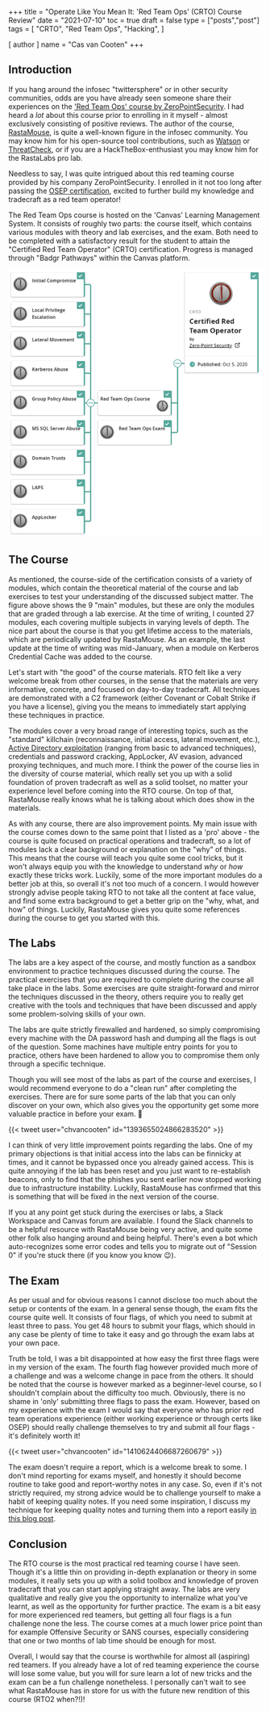   +++
title = "Operate Like You Mean It: 'Red Team Ops' (CRTO) Course Review"
date = "2021-07-10"
toc = true
draft = false
type = ["posts","post"]
tags = [
    "CRTO",
    "Red Team Ops",
    "Hacking",
]

[ author ]
  name = "Cas van Cooten"
+++

## Introduction

If you hang around the infosec "twittersphere" or in other security communities, odds are you have already seen someone share their experiences on the ['Red Team Ops' course by ZeroPointSecurity](https://www.zeropointsecurity.co.uk/red-team-ops). I had heard a *lot* about this course prior to enrolling in it myself - almost exclusively consisting of positive reviews. The author of the course, [RastaMouse](https://twitter.com/_RastaMouse), is quite a well-known figure in the infosec community. You may know him for his open-source tool contributions, such as [Watson](https://github.com/rasta-mouse/Watson) or [ThreatCheck](https://github.com/rasta-mouse/ThreatCheck), or if you are a HackTheBox-enthusiast you may know him for the RastaLabs pro lab. 

Needless to say, I was quite intrigued about this red teaming course provided by his company ZeroPointSecurity. I enrolled in it not too long after passing the [OSEP certification](https://casvancooten.com/posts/2021/03/getting-the-osep-certification-evasion-techniques-and-breaching-defenses-pen-300-course-review/), excited to further build my knowledge and tradecraft as a red team operator!

The Red Team Ops course is hosted on the 'Canvas' Learning Management System. It consists of roughly two parts: the course itself, which contains various modules with theory and lab exercises, and the exam. Both need to be completed with a satisfactory result for the student to attain the "Certified Red Team Operator" (CRTO) certification. Progress is managed through "Badgr Pathways" within the Canvas platform.

![CRTO Pathway](/images/crto-pathway.png) 

## The Course

As mentioned, the course-side of the certification consists of a variety of modules, which contain the theoretical material of the course and lab exercises to test your understanding of the discussed subject matter. The figure above shows the 9 "main" modules, but these are only the modules that are graded through a lab exercise. At the time of writing, I counted 27 modules, each covering multiple subjects in varying levels of depth. The nice part about the course is that you get lifetime access to the materials, which are periodically updated by RastaMouse. As an example, the last update at the time of writing was mid-January, when a module on Kerberos Credential Cache was added to the course.

Let's start with "the good" of the course materials. RTO felt like a very welcome break from other courses, in the sense that the materials are very informative, concrete, and focused on day-to-day tradecraft. All techniques are demonstrated with a C2 framework (either Covenant or Cobalt Strike if you have a license), giving you the means to immediately start applying these techniques in practice. 

The modules cover a very broad range of interesting topics, such as the "standard" killchain (reconnaissance, initial access, lateral movement, etc.), [Active Directory exploitation](https://casvancooten.com/posts/2020/11/windows-active-directory-exploitation-cheat-sheet-and-command-reference/) (ranging from basic to advanced techniques), credentials and password cracking, AppLocker, AV evasion, advanced proxying techniques, and much more. I think the power of the course lies in the diversity of course material, which really set you up with a solid foundation of proven tradecraft as well as a solid toolset, no matter your experience level before coming into the RTO course. On top of that, RastaMouse really knows what he is talking about which does show in the materials. 

As with any course, there are also improvement points. My main issue with the course comes down to the same point that I listed as a 'pro' above - the course is quite focused on practical operations and tradecraft, so a lot of modules lack a clear background or explanation on the "why" of things. This means that the course will teach you quite some cool tricks, but it won't always equip you with the knowledge to understand *why* or *how* exactly these tricks work. Luckily, some of the more important modules do a better job at this, so overall it's not too much of a concern. I would however strongly advise people taking RTO to not take all the content at face value, and find some extra background to get a better grip on the "why, what, and how" of things. Luckily, RastaMouse gives you quite some references during the course to get you started with this.

## The Labs

The labs are a key aspect of the course, and mostly function as a sandbox environment to practice techniques discussed during the course. The practical exercises that you are required to complete during the course all take place in the labs. Some exercises are quite straight-forward and mirror the techniques discussed in the theory, others require you to really get creative with the tools and techniques that have been discussed and apply some problem-solving skills of your own.

The labs are quite strictly firewalled and hardened, so simply compromising every machine with the DA password hash and dumping all the flags is out of the question. Some machines have multiple entry points for you to practice, others have been hardened to allow you to compromise them only through a specific technique. 

Though you will see most of the labs as part of the course and exercises, I would recommend everyone to do a "clean run" after completing the exercises. There are for sure some parts of the lab that you can only discover on your own, which also gives you the opportunity get some more valuable practice in before your exam. 🙂

{{< tweet user="chvancooten" id="1393655024866283520" >}}

I can think of very little improvement points regarding the labs. One of my primary objections is that initial access into the labs can be finnicky at times, and it cannot be bypassed once you already gained access. This is quite annoying if the lab has been reset and you just want to re-establish beacons, only to find that the phishes you sent earlier now stopped working due to infrastructure instability. Luckily, RastaMouse has confirmed that this is something that will be fixed in the next version of the course.

If you at any point get stuck during the exercises or labs, a Slack Workspace and Canvas forum are available. I found the Slack channels to be a helpful resource with RastaMouse being very active, and quite some other folk also hanging around and being helpful. There's even a bot which auto-recognizes some error codes and tells you to migrate out of "Session 0" if you're stuck there (if you know you know 😉).

## The Exam

As per usual and for obvious reasons I cannot disclose too much about the setup or contents of the exam. In a general sense though, the exam fits the course quite well. It consists of four flags, of which you need to submit at least three to pass. You get 48 hours to submit your flags, which should in any case be plenty of time to take it easy and go through the exam labs at your own pace.

Truth be told, I was a bit disappointed at how easy the first three flags were in my version of the exam. The fourth flag however provided much more of a challenge and was a welcome change in pace from the others. It should be noted that the course is however marked as a beginner-level course, so I shouldn't complain about the difficulty too much. Obviously, there is no shame in 'only' submitting three flags to pass the exam. However, based on my experience with the exam I would say that everyone who has prior red team operations experience (either working experience or through certs like OSEP) should really challenge themselves to try and submit all four flags - it's definitely worth it! 

{{< tweet user="chvancooten" id="1410624406687260679" >}}

The exam doesn't require a report, which is a welcome break to some. I don't mind reporting for exams myself, and honestly it should become routine to take good and report-worthy notes in any case. So, even if it's not strictly required, my strong advice would be to challenge yourself to make a habit of keeping quality notes. If you need some inspiration, I discuss my technique for keeping quality notes and turning them into a report easily [in this blog post](https://casvancooten.com/posts/2020/05/generating-pretty-pwk-reports-with-pandoc-and-markdown-templates-inside/).

## Conclusion

The RTO course is the most practical red teaming course I have seen. Though it's a little thin on providing in-depth explanation or theory in some modules, it really sets you up with a solid toolbox and knowledge of proven tradecraft that you can start applying straight away. The labs are very qualitative and really give you the opportunity to internalize what you've learnt, as well as the opportunity for further practice. The exam is a bit easy for more experienced red teamers, but getting all four flags is a fun challenge none the less. The course comes at a much lower price point than for example Offensive Security or SANS courses, especially considering that one or two months of lab time should be enough for most. 

Overall, I would say that the course is worthwhile for almost all (aspiring) red teamers. If you already have a lot of red teaming experience the course will lose some value, but you will for sure learn a lot of new tricks and the exam can be a fun challenge nonetheless. I personally can't wait to see what RastaMouse has in store for us with the future new rendition of this course (RTO2 when?!)!
